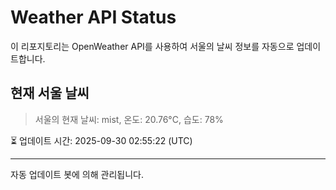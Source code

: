 
# Weather API Status

이 리포지토리는 OpenWeather API를 사용하여 서울의 날씨 정보를 자동으로 업데이트합니다.

## 현재 서울 날씨
> 서울의 현재 날씨: mist, 온도: 20.76°C, 습도: 78%

⏳ 업데이트 시간: 2025-09-30 02:55:22 (UTC)

---
자동 업데이트 봇에 의해 관리됩니다.
